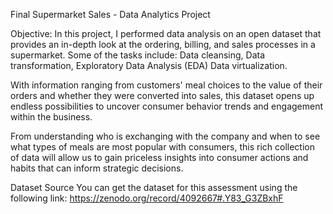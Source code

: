 Final Supermarket Sales - Data Analytics Project

Objective: In this project, I performed data analysis on an open dataset that provides an in-depth look at the ordering, billing, and sales processes in a supermarket. 
Some of the tasks include:
Data cleansing, 
Data transformation, 
Exploratory Data Analysis (EDA)
Data virtualization.

With information ranging from customers' meal choices to the value of their orders and whether they were converted into sales, this dataset opens up endless possibilities to uncover consumer behavior trends and engagement within the business.

From understanding who is exchanging with the company and when to see what types of meals are most popular with consumers, this rich collection of data will allow us to gain priceless insights into consumer actions and habits that can inform strategic decisions.

Dataset Source
You can get the dataset for this assessment using the following link: https://zenodo.org/record/4092667#.Y83_G3ZBxhF
